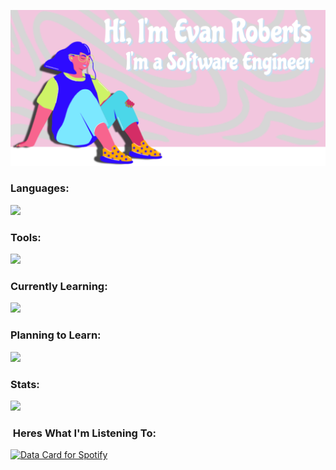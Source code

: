![Alt Banner](Banner-2.svg)



<h3 align="left">Languages:</h3>
<p align="left"> 
<a href="https://skillicons.dev">
    <img src="https://skillicons.dev/icons?i=js,ts,py,css,html,cs,pug" />
</a>
</p>
<h3 align="left">Tools:</h3>
<p align="left"> 
<a href="https://skillicons.dev">
    <img src="https://skillicons.dev/icons?i=aws,react,bootstrap,nodejs,express,sequelize,flask,postgres,postman,git,unity,ps,ai,figma,vite" />
</a>
</p>

<h3 align="left">Currently Learning:</h3>

<p align="left"> 
<a href="https://skillicons.dev">
    <img src="https://skillicons.dev/icons?i=godot,jest" />
</a>
</p>

<h3 align="left">Planning to Learn:</h3>

<p align="left"> 
<a href="https://skillicons.dev">
    <img src="https://skillicons.dev/icons?i=kotlin,redux,swift,docker" />
</a>
</p>


<h3 align="left">Stats:</h3>
<div align="left">
<img src="https://github-readme-stats.vercel.app/api/top-langs/?username=evan-roberts-808&layout=compact&theme=tokyonight" />
</div>

<h3 align="left">&nbsp;Heres What I'm Listening To:</h3>

<p align="left"><a href="https://www.data-card-for-spotify.com/card?user_id=leoslastwill">
  <a href="https://data-card-for-spotify.herokuapp.com/card?user_id=leoslastwill">
  <img src="https://data-card-for-spotify.herokuapp.com/api/card?user_id=leoslastwill" alt="Data Card for Spotify">
</a>
</a></p>
